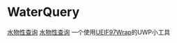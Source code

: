 # WaterQuery
[水物性查询](ms-windows-store://pdp/?productid=9MV9PQGB3P85)
[水物性查询](https://www.microsoft.com/store/apps/9MV9PQGB3P85)
一个使用[UEIF97Wrap](https://github.com/songshizhao/UEIF97Wrap)的UWP小工具
